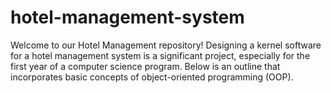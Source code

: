 # hotel-management-system
Welcome to our Hotel Management repository! Designing a kernel software for a hotel management system is a significant project, especially for the first year of a computer science program. Below is an outline that incorporates basic concepts of object-oriented programming (OOP). 
